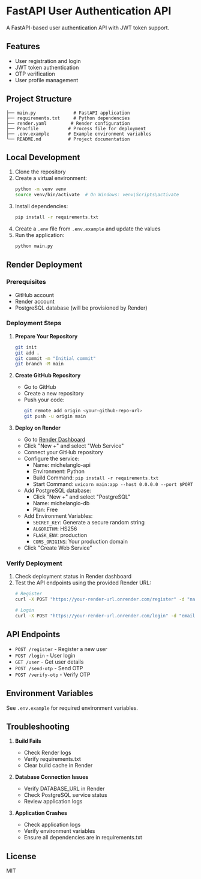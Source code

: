 # FastAPI User Authentication API

A FastAPI-based user authentication API with JWT token support.

## Features

- User registration and login
- JWT token authentication
- OTP verification
- User profile management

## Project Structure

```
├── main.py              # FastAPI application
├── requirements.txt     # Python dependencies
├── render.yaml         # Render configuration
├── Procfile           # Process file for deployment
├── .env.example       # Example environment variables
└── README.md          # Project documentation
```

## Local Development

1. Clone the repository
2. Create a virtual environment:
   ```bash
   python -m venv venv
   source venv/bin/activate  # On Windows: venv\Scripts\activate
   ```
3. Install dependencies:
   ```bash
   pip install -r requirements.txt
   ```
4. Create a `.env` file from `.env.example` and update the values
5. Run the application:
   ```bash
   python main.py
   ```

## Render Deployment

### Prerequisites
- GitHub account
- Render account
- PostgreSQL database (will be provisioned by Render)

### Deployment Steps

1. **Prepare Your Repository**
   ```bash
   git init
   git add .
   git commit -m "Initial commit"
   git branch -M main
   ```

2. **Create GitHub Repository**
   - Go to GitHub
   - Create a new repository
   - Push your code:
     ```bash
     git remote add origin <your-github-repo-url>
     git push -u origin main
     ```

3. **Deploy on Render**
   - Go to [Render Dashboard](https://dashboard.render.com/)
   - Click "New +" and select "Web Service"
   - Connect your GitHub repository
   - Configure the service:
     - Name: michelanglo-api
     - Environment: Python
     - Build Command: `pip install -r requirements.txt`
     - Start Command: `uvicorn main:app --host 0.0.0.0 --port $PORT`
   - Add PostgreSQL database:
     - Click "New +" and select "PostgreSQL"
     - Name: michelanglo-db
     - Plan: Free
   - Add Environment Variables:
     - `SECRET_KEY`: Generate a secure random string
     - `ALGORITHM`: HS256
     - `FLASK_ENV`: production
     - `CORS_ORIGINS`: Your production domain
   - Click "Create Web Service"

### Verify Deployment

1. Check deployment status in Render dashboard
2. Test the API endpoints using the provided Render URL:
   ```bash
   # Register
   curl -X POST "https://your-render-url.onrender.com/register" -d "name=test&email=test@example.com&password=123456"

   # Login
   curl -X POST "https://your-render-url.onrender.com/login" -d "email=test@example.com&password=123456"
   ```

## API Endpoints

- `POST /register` - Register a new user
- `POST /login` - User login
- `GET /user` - Get user details
- `POST /send-otp` - Send OTP
- `POST /verify-otp` - Verify OTP

## Environment Variables

See `.env.example` for required environment variables.

## Troubleshooting

1. **Build Fails**
   - Check Render logs
   - Verify requirements.txt
   - Clear build cache in Render

2. **Database Connection Issues**
   - Verify DATABASE_URL in Render
   - Check PostgreSQL service status
   - Review application logs

3. **Application Crashes**
   - Check application logs
   - Verify environment variables
   - Ensure all dependencies are in requirements.txt

## License

MIT 